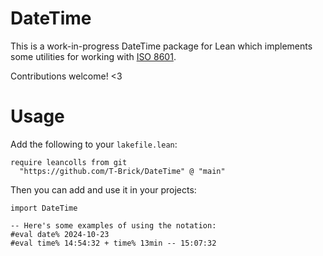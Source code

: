 # DateTime

This is a work-in-progress DateTime package for Lean which implements some
utilities for working with [ISO 8601](https://en.wikipedia.org/wiki/ISO_8601).

Contributions welcome! <3

# Usage

Add the following to your `lakefile.lean`:

```lean
require leancolls from git
  "https://github.com/T-Brick/DateTime" @ "main"
```

Then you can add and use it in your projects:

```lean
import DateTime

-- Here's some examples of using the notation:
#eval date% 2024-10-23
#eval time% 14:54:32 + time% 13min -- 15:07:32
```

